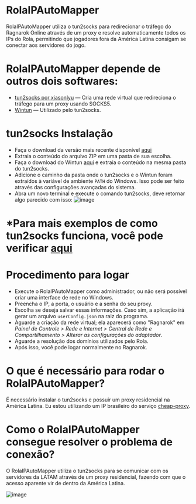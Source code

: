 # RolaIPAutoMapper

RolaIPAutoMapper utiliza o tun2socks para redirecionar o tráfego do Ragnarok Online através de um proxy e resolve automaticamente todos os IPs do Rola, permitindo que jogadores fora da América Latina consigam se conectar aos servidores do jogo.

# RolaIPAutoMapper depende de outros dois softwares:

- [tun2socks por xjasonlyu](https://github.com/xjasonlyu/tun2socks) — Cria uma rede virtual que redireciona o tráfego para um proxy usando SOCKS5.  
- [Wintun](https://www.wintun.net/) — Utilizado pelo tun2socks.

# tun2socks Instalação
- Faça o download da versão mais recente disponível [aqui](https://github.com/xjasonlyu/tun2socks/releases)
- Extraia o conteúdo do arquivo ZIP em uma pasta de sua escolha.
- Faça o download do Wintun [aqui](https://www.wintun.net/builds/wintun-0.14.1.zip) e extraia o conteúdo na mesma pasta do tun2socks.
- Adicione o caminho da pasta onde o tun2socks e o Wintun foram extraídos à variável de ambiente `PATH` do Windows. Isso pode ser feito através das configurações avançadas do sistema.
- Abra um novo terminal e execute o comando tun2socks, deve retornar algo parecido com isso:
![image](https://github.com/user-attachments/assets/6c69c75a-a798-491d-acbe-e5dff03d91bb)


# *Para mais exemplos de como tun2socks funciona, você pode verificar [aqui](https://github.com/xjasonlyu/tun2socks/wiki/Examples)

# Procedimento para logar

- Execute o RolaIPAutoMapper como administrador, ou não será possível criar uma interface de rede no Windows.
- Preencha o IP, a porta, o usuário e a senha do seu proxy.
- Escolha se deseja salvar essas informações. Caso sim, a aplicação irá gerar um arquivo `userConfig.json` na raiz do programa.
- Aguarde a criação da rede virtual; ela aparecerá como "Ragnarok" em *Painel de Controle > Rede e Internet > Central de Rede e Compartilhamento > Alterar as configurações do adaptador*.
- Aguarde a resolução dos domínios utilizados pelo Rola.
- Após isso, você pode logar normalmente no Ragnarok.

# O que é necessário para rodar o RolaIPAutoMapper?

É necessário instalar o tun2socks e possuir um proxy residencial na América Latina. Eu estou utilizando um IP brasileiro do serviço [cheap-proxy](https://www.proxy-cheap.com/services/static-residential-proxies).

# Como o RolaIPAutoMapper consegue resolver o problema de conexão?

O RolaIPAutoMapper utiliza o tun2socks para se comunicar com os servidores da LATAM através de um proxy residencial, fazendo com que o acesso aparente vir de dentro da América Latina.

![image](https://github.com/user-attachments/assets/d7b7a5f9-a356-4871-b983-4249c9034d62)


